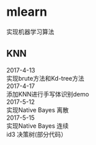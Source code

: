 # mlearn
实现机器学习算法

## KNN
2017-4-13</br>
实现brute方法和Kd-tree方法</br>
2017-4-17</br>
添加KNN进行手写体识别demo</br>
2017-5-12</br>
实现Native Bayes 离散</br>
2017-5-15</br>
实现Native Bayes 连续</br>
id3 决策树(部分代码）</br>
